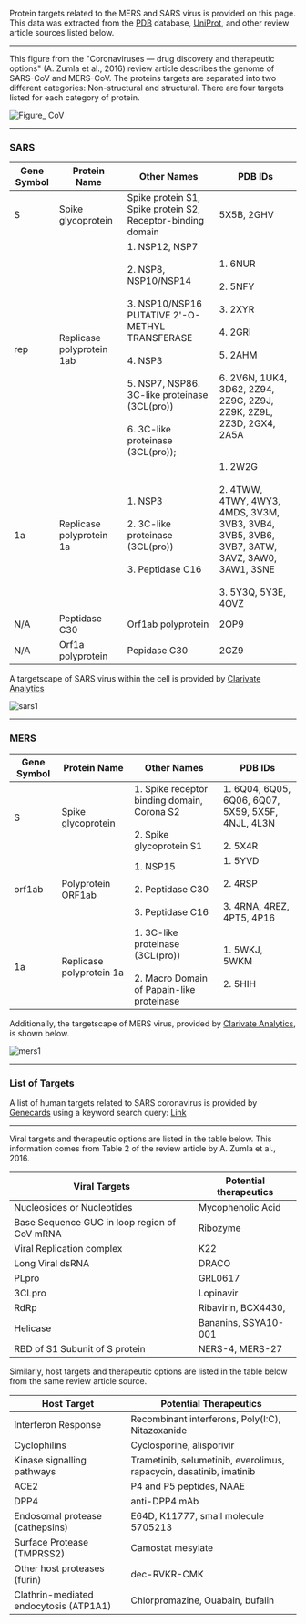 Protein targets related to the MERS and SARS virus is provided on this page. This data was extracted from the [PDB](https://www.rcsb.org/) database, [UniProt](https://www.uniprot.org/), and other review article sources listed below.

---

This figure from the "Coronaviruses — drug discovery and therapeutic options" (A. Zumla et al., 2016) review article describes the genome of SARS-CoV and MERS-CoV. The proteins targets are separated into two different categories: Non-structural and structural. There are four targets listed for each category of protein.

![Figure_ CoV](http://ghddiai.oss-cn-zhangjiakou.aliyuncs.com/file/file_targets2016fig1.jpg)

---

### SARS
| Gene Symbol | Protein Name              | Other Names                                                                                                                                                                                | PDB IDs                                                                                                                         |
|-------------|---------------------------|--------------------------------------------------------------------------------------------------------------------------------------------------------------------------------------------|---------------------------------------------------------------------------------------------------------------------------------|
| S           | Spike glycoprotein        | Spike protein S1, Spike protein S2, <br>Receptor-binding domain                                                                                                                            | 5X5B, 2GHV                                                                                                                      |
| rep         | Replicase polyprotein 1ab | 1. NSP12, NSP7<br><br>2. NSP8, NSP10/NSP14<br><br>3. NSP10/NSP16 PUTATIVE 2'-O-METHYL TRANSFERASE<br><br>4. NSP3<br><br>5. NSP7, NSP86. 3C-like proteinase (3CL(pro))<br><br>6. 3C-like proteinase (3CL(pro)); | 1. 6NUR<br><br>2. 5NFY<br><br>3. 2XYR <br><br>4. 2GRI<br><br>5. 2AHM<br><br>6. 2V6N, 1UK4, 3D62, 2Z94, 2Z9G, 2Z9J, 2Z9K, 2Z9L, 2Z3D, 2GX4, 2A5A     |
| 1a          | Replicase polyprotein 1a  | 1. NSP3 <br><br>2. 3C-like proteinase (3CL(pro)) <br><br>3. Peptidase C16                                                                                                                          | 1. 2W2G <br><br>2. 4TWW, 4TWY, 4WY3, 4MDS, 3V3M, 3VB3, 3VB4, 3VB5, 3VB6, 3VB7, 3ATW, 3AVZ, 3AW0, 3AW1, 3SNE <br><br>3. 5Y3Q, 5Y3E, 4OVZ |
| N/A         | Peptidase C30             | Orf1ab polyprotein                                                                                                                                                                         | 2OP9                                                                                                                            |
| N/A         | Orf1a polyprotein         | Pepidase C30                                                                                                                                                                               | 2GZ9                                                                                                                            |

A targetscape of SARS virus within the cell is provided by [Clarivate Analytics](http://clarivate.com.cn/coronavirus-resources/drug031.htm)

![sars1](http://ghddiai.oss-cn-zhangjiakou.aliyuncs.com/file/file_target_sars.png)

---

### MERS
| Gene Symbol | Protein Name             | Other Names                                                                       | PDB IDs                                                    |
|-------------|--------------------------|-----------------------------------------------------------------------------------|------------------------------------------------------------|
| S           | Spike glycoprotein       | 1. Spike receptor binding domain, Corona S2<br><br>2. Spike glycoprotein S1       | 1. 6Q04, 6Q05, 6Q06, 6Q07, 5X59, 5X5F, 4NJL, 4L3N <br><br>2. 5X4R |
| orf1ab      | Polyprotein ORF1ab       | 1. NSP15<br><br>2. Peptidase C30<br><br>3.  Peptidase C16                                 | 1. 5YVD<br><br>2. 4RSP<br><br>3. 4RNA, 4REZ, 4PT5, 4P16            |
| 1a          | Replicase polyprotein 1a | 1. 3C-like proteinase (3CL(pro))<br><br>2. Macro Domain of Papain-like proteinase | 1. 5WKJ, 5WKM<br><br>2. 5HIH                               |

Additionally, the targetscape of MERS virus, provided by [Clarivate Analytics](http://clarivate.com.cn/coronavirus-resources/drug031.htm), is shown below.

![mers1](http://ghddiai.oss-cn-zhangjiakou.aliyuncs.com/file/file_target_mers.png)

---

### List of Targets

A list of human targets related to SARS coronavirus is provided by [Genecards](https://www.genecards.org) using a keyword search query: [Link](https://www.genecards.org/Search/Keyword?queryString=SARS)

---

Viral targets and therapeutic options are listed in the table below. This information comes from Table 2 of the review article by A. Zumla et al., 2016. 


| Viral Targets                                | Potential therapeutics |
| -------------------------------------------- | ---------------------- |
| Nucleosides or Nucleotides                   | Mycophenolic Acid      |
| Base Sequence GUC in loop region of CoV mRNA | Ribozyme               |
| Viral Replication complex                    | K22                    |
| Long Viral dsRNA                             | DRACO                  |
| PLpro                                        | GRL0617                |
| 3CLpro                                       | Lopinavir              |
| RdRp                                         | Ribavirin, BCX4430,    |
| Helicase                                     | Bananins, SSYA10-001   |
| RBD of S1 Subunit of S protein               | NERS-4, MERS-27        |


Similarly, host targets and therapeutic options are listed in the table below from the same review article source. 

| Host Target                            | Potential Therapeutics                                       |
| -------------------------------------- | ------------------------------------------------------------ |
| Interferon Response                    | Recombinant interferons, Poly(I:C), Nitazoxanide             |
| Cyclophilins                           | Cyclosporine, alisporivir                                    |
| Kinase signalling pathways             | Trametinib, selumetinib, everolimus, rapacycin, dasatinib, imatinib |
| ACE2                                   | P4 and P5 peptides, NAAE                                     |
| DPP4                                   | anti-DPP4 mAb                                                |
| Endosomal protease (cathepsins)        | E64D, K11777, small molecule 5705213                         |
| Surface Protease (TMPRSS2)             | Camostat mesylate                                            |
| Other host proteases (furin)           | dec-RVKR-CMK                                                 |
| Clathrin-mediated endocytosis (ATP1A1) | Chlorpromazine, Ouabain, bufalin                             |
